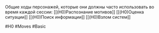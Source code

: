 Общие ходы персонажей, которые они должны часто использовать во время каждой сессии:
[[(H0)Распознание мотивов]]
[[(H0)Оценка ситуации]]
[[(H0)Поиск информации]]
[[(H0)Взлом систем]]

#H0 #Moves #Basic 